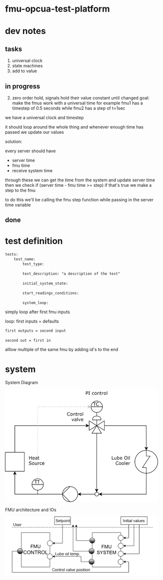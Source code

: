 # fmu-opcua-test-platform



# dev notes

## tasks
1) universal clock
3) state machines
4) add to value

## in progress

2) zero order hold, signals hold their value constant until changed
goal: make the fmus work with a universal time
for example fmu1 has a timestep of 0.5 seconds while fmu2 has a step of t=1sec

we have a universal clock and timestep

it should loop around the whole thing and whenever enough time has passed we update our values

solution:

every server should have 
- server time
- fmu time
- receive system time

through these we can get the time from the system and update server time
then we check if (server time - fmu time >= step) if that's true we make a step to the fmu 

to do this we'll be calling the fmu step function while passing in the server time variable




## done






# test definition


    tests:
        test_name:
            test_type: 

            test_description: "a description of the test"

            initial_system_state:

            start_readings_conditions:

            system_loop:

    



simply loop after first fmu inputs

loop:
    first inputs = defaults

    first outputs = second input

    second out = first in



alllow multiple of the same fmu by adding id's to the end

# system

System Diagram

<img src="./readme_resources/LOC.drawio.svg"/>

FMU architecture and IOs

<img src="./readme_resources/system_diagram.png"  />


